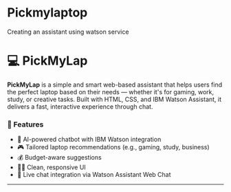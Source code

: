 # Pickmylaptop
Creating an assistant using watson service
# 💻 PickMyLap

**PickMyLap** is a simple and smart web-based assistant that helps users find the perfect laptop based on their needs — whether it's for gaming, work, study, or creative tasks. Built with HTML, CSS, and IBM Watson Assistant, it delivers a fast, interactive experience through chat.

### 🌟 Features

- 🧠 AI-powered chatbot with IBM Watson integration
- 🎮 Tailored laptop recommendations (e.g., gaming, study, business)
- 💰 Budget-aware suggestions
- 🧑‍💻 Clean, responsive UI
- 🔗 Live chat integration via Watson Assistant Web Chat

---

